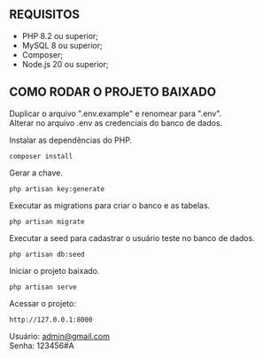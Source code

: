 ## REQUISITOS

 * PHP 8.2 ou superior;
 * MySQL 8 ou superior;
 * Composer;
 * Node.js 20 ou superior;

## COMO RODAR O PROJETO BAIXADO
Duplicar o arquivo ".env.example" e renomear para ".env".<br>
Alterar no arquivo .env as credenciais do banco de dados.<br>

Instalar as dependências do PHP.
```
composer install
```

Gerar a chave.
```
php artisan key:generate
```

Executar as migrations para criar o banco e as tabelas.
```
php artisan migrate
```

Executar a seed para cadastrar o usuário teste no banco de dados.
```
php artisan db:seed
```

Iniciar o projeto baixado.
```
php artisan serve
```
Acessar o projeto:
```
http://127.0.0.1:8000
```

Usuário: admin@gmail.com<br>
Senha: 123456#A
